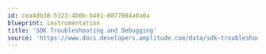 ```yaml
---
id: cea4db38-5323-4b0b-b401-8077084a0a0a
blueprint: instrumentation
title: 'SDK Troubleshooting and Debugging'
source: 'https://www.docs.developers.amplitude.com/data/sdk-troubleshooting-and-debugging/'
---
```

